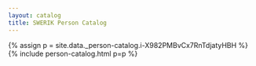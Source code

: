 ```yaml
---
layout: catalog
title: SWERIK Person Catalog
---
```

{% assign p = site.data._person-catalog.i-X982PMBvCx7RnTdjatyHBH %}
{% include person-catalog.html p=p %}

